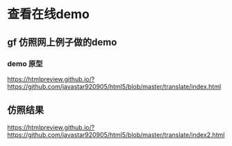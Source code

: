 # 查看在线demo
## gf 仿照网上例子做的demo
### demo 原型
https://htmlpreview.github.io/?https://github.com/javastar920905/html5/blob/master/translate/index.html
## 仿照结果
https://htmlpreview.github.io/?https://github.com/javastar920905/html5/blob/master/translate/index2.html
